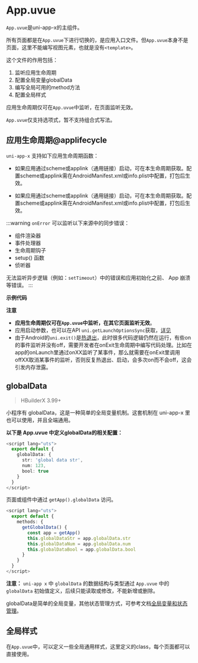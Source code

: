 # App.uvue

`App.uvue`是uni-app-x的主组件。

所有页面都是在`App.uvue`下进行切换的，是应用入口文件。但`App.uvue`本身不是页面，这里不能编写视图元素，也就是没有`<template>`。

这个文件的作用包括：
1. 监听应用生命周期
2. 配置全局变量globalData
3. 编写全局可用的method方法
4. 配置全局样式

应用生命周期仅可在`App.uvue`中监听，在页面监听无效。

`App.uvue`仅支持选项式，暂不支持组合式写法。

## 应用生命周期@applifecycle

`uni-app-x` 支持如下应用生命周期函数：

<!-- VUEJSON.application.onLaunch.name -->

<!-- VUEJSON.application.onLaunch.description -->

<!-- VUEJSON.application.onLaunch.compatibility -->

<!-- VUEJSON.application.onLaunch.param -->

<!-- VUEJSON.application.onLaunch.returnValue -->

- 如果应用通过scheme或applink（通用链接）启动，可在本生命周期获取。配置scheme或applink需在AndroidManifest.xml或info.plist中配置，打包后生效。

<!-- VUEJSON.application.onLaunch.tutorial -->

<!-- VUEJSON.application.onShow.name -->

<!-- VUEJSON.application.onShow.description -->

<!-- VUEJSON.application.onShow.compatibility -->

<!-- VUEJSON.application.onShow.param -->

<!-- VUEJSON.application.onShow.returnValue -->

- 如果应用通过scheme或applink（通用链接）启动，可在本生命周期获取。配置scheme或applink需在AndroidManifest.xml或info.plist中配置，打包后生效。

<!-- VUEJSON.application.onShow.tutorial -->

<!-- VUEJSON.application.onHide.name -->

<!-- VUEJSON.application.onHide.description -->

<!-- VUEJSON.application.onHide.compatibility -->

<!-- VUEJSON.application.onHide.param -->

<!-- VUEJSON.application.onHide.returnValue -->

<!-- VUEJSON.application.onHide.tutorial -->

<!-- VUEJSON.application.onLastPageBackPress.name -->

<!-- VUEJSON.application.onLastPageBackPress.description -->

<!-- VUEJSON.application.onLastPageBackPress.compatibility -->

<!-- VUEJSON.application.onLastPageBackPress.param -->

<!-- VUEJSON.application.onLastPageBackPress.returnValue -->

<!-- VUEJSON.application.onLastPageBackPress.tutorial -->

<!-- VUEJSON.application.onExit.name -->

<!-- VUEJSON.application.onExit.description -->

<!-- VUEJSON.application.onExit.compatibility -->

<!-- VUEJSON.application.onExit.param -->

<!-- VUEJSON.application.onExit.returnValue -->

<!-- VUEJSON.application.onExit.tutorial -->

<!-- VUEJSON.application.onError.name -->

<!-- VUEJSON.application.onError.description -->
:::warning
`onError` 可以监听以下来源中的同步错误：
- 组件渲染器
- 事件处理器
- 生命周期钩子
- setup() 函数
- 侦听器

无法监听异步逻辑（例如：`setTimeout`）中的错误和应用初始化之前、 App 崩溃等错误。
:::
<!-- VUEJSON.application.onError.compatibility -->

<!-- VUEJSON.application.onError.param -->

<!-- VUEJSON.application.onError.returnValue -->

<!-- VUEJSON.application.onError.tutorial -->

**示例代码**

<!-- VUEJSON.E_App.example.code -->

**注意**
- **应用生命周期仅可在`App.uvue`中监听，在其它页面监听无效**。
- 应用启动参数，也可以在API `uni.getLaunchOptionsSync`获取，[详见](../api/launch.md#getlaunchoptionssync)
- 由于Android的`uni.exit()`是[热退出](../api/exit.md)，此时很多代码逻辑仍然在运行，有些on的事件监听并没有off，需要开发者在onExit生命周期中编写代码处理。比如在app的onLaunch里通过onXX监听了某事件，那么就需要在onExit里调用offXX取消某事件的监听，否则反复热退出、启动，会多次on而不会off，这会引发内存泄露。

## globalData

> HBuilderX 3.99+

小程序有 globalData，这是一种简单的全局变量机制。这套机制在 uni-app-x 里也可以使用，并且全端通用。

**以下是 App.uvue 中定义globalData的相关配置：**

```ts
<script lang="uts">
  export default {
    globalData: {
      str: 'global data str',
      num: 123,
      bool: true
    }
  }
</script>
```

页面或组件中通过 `getApp().globalData` 访问。

```ts
<script lang="uts">
  export default {
    methods: {
      getGlobalData() {
        const app = getApp()
        this.globalDataStr = app.globalData.str
        this.globalDataNum = app.globalData.num
        this.globalDataBool = app.globalData.bool
      }
    }
  }
</script>
```

**注意：** `uni-app x` 中 `globalData` 的数据结构与类型通过 `App.uvue` 中的 `globalData` 初始值定义，后续只能读取或修改，不能新增或删除。

globalData是简单的全局变量，其他状态管理方式，可参考文档[全局变量和状态管理](../tutorial/store.md)。

## 全局样式

在`App.uvue`中，可以定义一些全局通用样式，这里定义的class，每个页面都可以直接使用。
